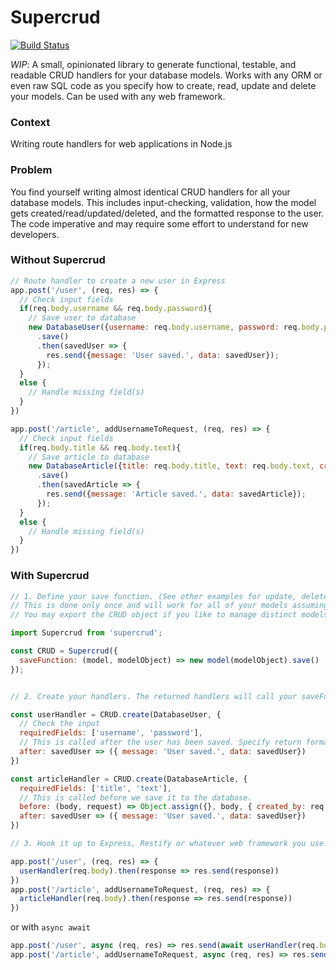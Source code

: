 # Supercrud
[![Build Status](https://travis-ci.org/ph3b/supercrud.svg?branch=master)](https://travis-ci.org/ph3b/supercrud)

*WIP*: A small, opinionated library to generate functional, testable, and readable CRUD handlers for your database models.
Works with any ORM or even raw SQL code as you specify how to create, read, update and delete your models. Can be used with any web framework.

### Context
Writing route handlers for web applications in Node.js

### Problem
You find yourself writing almost identical CRUD handlers for all your database models.
This includes input-checking, validation, how the model gets created/read/updated/deleted, and the formatted response to the user.
The code imperative and may require some effort to understand for new developers.

### Without Supercrud
```javascript
// Route handler to create a new user in Express
app.post('/user', (req, res) => {
  // Check input fields
  if(req.body.username && req.body.password){
    // Save user to database
    new DatabaseUser({username: req.body.username, password: req.body.password})
      .save()
      .then(savedUser => {
        res.send({message: 'User saved.', data: savedUser});
      });
  } 
  else {
    // Handle missing field(s)
  }
})

app.post('/article', addUsernameToRequest, (req, res) => {
  // Check input fields
  if(req.body.title && req.body.text){
    // Save article to database
    new DatabaseArticle({title: req.body.title, text: req.body.text, created_by: req.username })
      .save()
      .then(savedArticle => {
        res.send({message: 'Article saved.', data: savedArticle});
      });
  } 
  else {
    // Handle missing field(s)
  }
})
```

### With Supercrud
```javascript
// 1. Define your save function. (See other examples for update, deleted and get functions.)
// This is done only once and will work for all of your models assuming they have the same methods.
// You may export the CRUD object if you like to manage distinct models in seperate files.

import Supercrud from 'supercrud';

const CRUD = Supercrud({
  saveFunction: (model, modelObject) => new model(modelObject).save()
});


// 2. Create your handlers. The returned handlers will call your saveFunction.

const userHandler = CRUD.create(DatabaseUser, {
  // Check the input
  requiredFields: ['username', 'password'],
  // This is called after the user has been saved. Specify return format.
  after: savedUser => ({ message: 'User saved.', data: savedUser})
})

const articleHandler = CRUD.create(DatabaseArticle, {
  requiredFields: ['title', 'text'],
  // This is called before we save it to the database.
  before: (body, request) => Object.assign({}, body, { created_by: req.username }),
  after: savedUser => ({ message: 'User saved.', data: savedUser})
})

// 3. Hook it up to Express, Restify or whatever web framework you use.

app.post('/user', (req, res) => {
  userHandler(req.body).then(response => res.send(response))
})
app.post('/article', addUsernameToRequest, (req, res) => {
  articleHandler(req.body).then(response => res.send(response))
})
```
or with ```async await```
```javascript
app.post('/user', async (req, res) => res.send(await userHandler(req.body))
app.post('/article', addUsernameToRequest, async (req, res) => res.send(await articleHandler(req.body))
```
